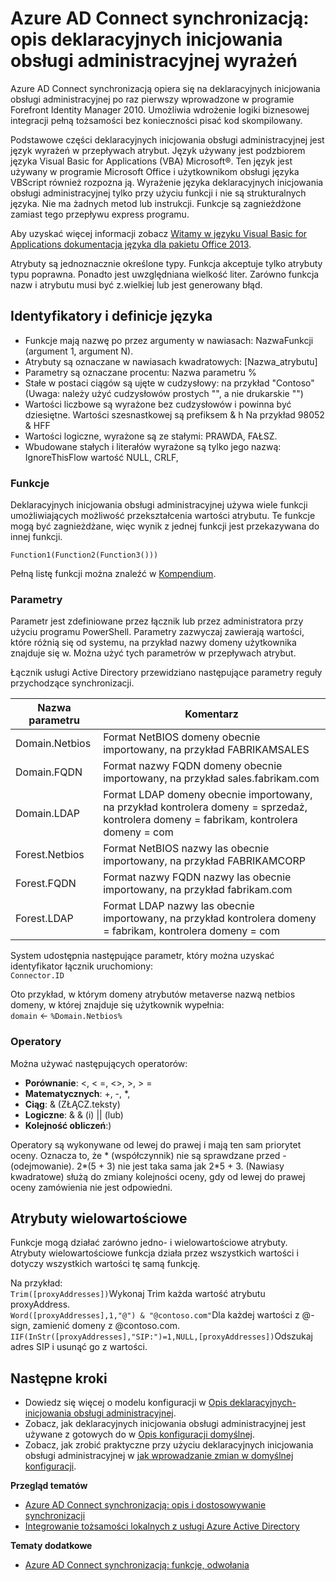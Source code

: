 <properties
    pageTitle="Azure AD Connect synchronizacją: opis deklaracyjnych inicjowania obsługi administracyjnej wyrażenia | Microsoft Azure"
    description="W tym artykule wyjaśniono deklaracyjnych wyrażeń obsługi administracyjnej."
    services="active-directory"
    documentationCenter=""
    authors="andkjell"
    manager="femila"
    editor=""/>

<tags
    ms.service="active-directory"
    ms.workload="identity"
    ms.tgt_pltfrm="na"
    ms.devlang="na"
    ms.topic="article"
    ms.date="08/31/2016"
    ms.author="markusvi;andkjell"/>


# <a name="azure-ad-connect-sync-understanding-declarative-provisioning-expressions"></a>Azure AD Connect synchronizacją: opis deklaracyjnych inicjowania obsługi administracyjnej wyrażeń
Azure AD Connect synchronizacją opiera się na deklaracyjnych inicjowania obsługi administracyjnej po raz pierwszy wprowadzone w programie Forefront Identity Manager 2010. Umożliwia wdrożenie logiki biznesowej integracji pełną tożsamości bez konieczności pisać kod skompilowany.

Podstawowe części deklaracyjnych inicjowania obsługi administracyjnej jest język wyrażeń w przepływach atrybut. Język używany jest podzbiorem języka Visual Basic for Applications (VBA) Microsoft®. Ten język jest używany w programie Microsoft Office i użytkownikom obsługi języka VBScript również rozpozna ją. Wyrażenie języka deklaracyjnych inicjowania obsługi administracyjnej tylko przy użyciu funkcji i nie są strukturalnych języka. Nie ma żadnych metod lub instrukcji. Funkcje są zagnieżdżone zamiast tego przepływu express programu.

Aby uzyskać więcej informacji zobacz [Witamy w języku Visual Basic for Applications dokumentacja języka dla pakietu Office 2013](https://msdn.microsoft.com/library/gg264383.aspx).

Atrybuty są jednoznacznie określone typy. Funkcja akceptuje tylko atrybuty typu poprawna. Ponadto jest uwzględniana wielkość liter. Zarówno funkcja nazw i atrybutu musi być z.wielkiej lub jest generowany błąd.

## <a name="language-definitions-and-identifiers"></a>Identyfikatory i definicje języka

- Funkcje mają nazwę po przez argumenty w nawiasach: NazwaFunkcji (argument 1, argument N).
- Atrybuty są oznaczane w nawiasach kwadratowych: [Nazwa_atrybutu]
- Parametry są oznaczane procentu: Nazwa parametru %
- Stałe w postaci ciągów są ujęte w cudzysłowy: na przykład "Contoso" (Uwaga: należy użyć cudzysłowów prostych "", a nie drukarskie "")
- Wartości liczbowe są wyrażone bez cudzysłowów i powinna być dziesiętne. Wartości szesnastkowej są prefiksem & h Na przykład 98052 & HFF
- Wartości logiczne, wyrażone są ze stałymi: PRAWDA, FAŁSZ.
- Wbudowane stałych i literałów wyrażone są tylko jego nazwą: IgnoreThisFlow wartość NULL, CRLF,

### <a name="functions"></a>Funkcje
Deklaracyjnych inicjowania obsługi administracyjnej używa wiele funkcji umożliwiających możliwość przekształcenia wartości atrybutu. Te funkcje mogą być zagnieżdżane, więc wynik z jednej funkcji jest przekazywana do innej funkcji.

`Function1(Function2(Function3()))`

Pełną listę funkcji można znaleźć w [Kompendium](active-directory-aadconnectsync-functions-reference.md).

### <a name="parameters"></a>Parametry
Parametr jest zdefiniowane przez łącznik lub przez administratora przy użyciu programu PowerShell. Parametry zazwyczaj zawierają wartości, które różnią się od systemu, na przykład nazwy domeny użytkownika znajduje się w. Można użyć tych parametrów w przepływach atrybut.

Łącznik usługi Active Directory przewidziano następujące parametry reguły przychodzące synchronizacji.

| Nazwa parametru | Komentarz |
| --- | --- |
| Domain.Netbios | Format NetBIOS domeny obecnie importowany, na przykład FABRIKAMSALES |
| Domain.FQDN | Format nazwy FQDN domeny obecnie importowany, na przykład sales.fabrikam.com |
| Domain.LDAP | Format LDAP domeny obecnie importowany, na przykład kontrolera domeny = sprzedaż, kontrolera domeny = fabrikam, kontrolera domeny = com |
| Forest.Netbios | Format NetBIOS nazwy las obecnie importowany, na przykład FABRIKAMCORP |
| Forest.FQDN | Format nazwy FQDN nazwy las obecnie importowany, na przykład fabrikam.com |
| Forest.LDAP | Format LDAP nazwy las obecnie importowany, na przykład kontrolera domeny = fabrikam, kontrolera domeny = com |

System udostępnia następujące parametr, który można uzyskać identyfikator łącznik uruchomiony:  
`Connector.ID`

Oto przykład, w którym domeny atrybutów metaverse nazwą netbios domeny, w której znajduje się użytkownik wypełnia:  
`domain` <- `%Domain.Netbios%`

### <a name="operators"></a>Operatory
Można używać następujących operatorów:

- **Porównanie**: <, < =, <>, >, > =
- **Matematycznych**: +, -, \*,
- **Ciąg**: & (ZŁĄCZ.teksty)
- **Logiczne**: & & (i) || (lub)
- **Kolejność obliczeń**:)

Operatory są wykonywane od lewej do prawej i mają ten sam priorytet oceny. Oznacza to, że \* (współczynnik) nie są sprawdzane przed - (odejmowanie). 2\*(5 + 3) nie jest taka sama jak 2\*5 + 3. (Nawiasy kwadratowe) służą do zmiany kolejności oceny, gdy od lewej do prawej oceny zamówienia nie jest odpowiedni.

## <a name="multi-valued-attributes"></a>Atrybuty wielowartościowe
Funkcje mogą działać zarówno jedno- i wielowartościowe atrybuty. Atrybuty wielowartościowe funkcja działa przez wszystkich wartości i dotyczy wszystkich wartości tę samą funkcję.

Na przykład:  
`Trim([proxyAddresses])`Wykonaj Trim każda wartość atrybutu proxyAddress.  
`Word([proxyAddresses],1,"@") & "@contoso.com"`Dla każdej wartości z @-sign, zamienić domeny z @contoso.com.  
`IIF(InStr([proxyAddresses],"SIP:")=1,NULL,[proxyAddresses])`Odszukaj adres SIP i usunąć go z wartości.

## <a name="next-steps"></a>Następne kroki

- Dowiedz się więcej o modelu konfiguracji w [Opis deklaracyjnych-inicjowania obsługi administracyjnej](active-directory-aadconnectsync-understanding-declarative-provisioning.md).
- Zobacz, jak deklaracyjnych inicjowania obsługi administracyjnej jest używane z gotowych do w [Opis konfiguracji domyślnej](active-directory-aadconnectsync-understanding-default-configuration.md).
- Zobacz, jak zrobić praktyczne przy użyciu deklaracyjnych inicjowania obsługi administracyjnej w [jak wprowadzanie zmian w domyślnej konfiguracji](active-directory-aadconnectsync-change-the-configuration.md).

**Przegląd tematów**

- [Azure AD Connect synchronizacją: opis i dostosowywanie synchronizacji](active-directory-aadconnectsync-whatis.md)
- [Integrowanie tożsamości lokalnych z usługi Azure Active Directory](active-directory-aadconnect.md)

**Tematy dodatkowe**

- [Azure AD Connect synchronizacją: funkcje, odwołania](active-directory-aadconnectsync-functions-reference.md)
